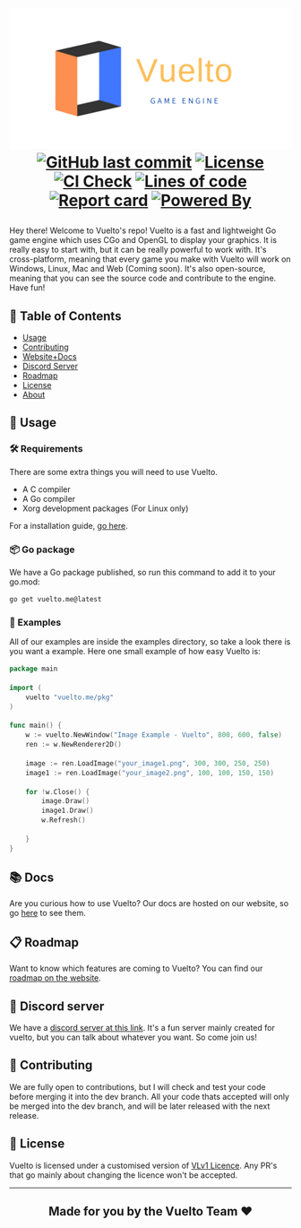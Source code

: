 <h1 align="center">
<p align="center">
<img width="1400" alt="banner" src="/logo/banner1.png">
  <a href="https://github.com/vuelto-org/vuelto"><img alt="GitHub last commit" src="https://img.shields.io/github/last-commit/vuelto-org/vuelto"></a>
  <a href="https://github.com/vuelto-org/license"><img alt="License" src="https://img.shields.io/badge/license-VLv1-blue"></a>
  <a href="https://github.com/vuelto-org/vuelto"><img alt="CI Check" src="https://github.com/vuelto-org/vuelto/actions/workflows/ci_check.yml/badge.svg"></a>
  <a href="https://github.com/vuelto-org/vuelto"><img alt="Lines of code" src="https://www.aschey.tech/tokei/github/vuelto-org/vuelto"></a>
  <a href="https://goreportcard.com/report/github.com/vuelto-org/vuelto"><img alt="Report card" src="https://goreportcard.com/badge/github.com/vuelto-org/vuelto"></a>
  <a href="https://www.opengl.org/Documentation/Specs.html"><img alt="Powered By" src="https://img.shields.io/badge/powered_by-GL_3.3-blue"></a>
</p>
</h1>

Hey there! Welcome to Vuelto's repo! Vuelto is a fast and lightweight Go game engine which uses CGo and OpenGL to display your graphics. It is really easy to start with, but it can be really powerful to work with. It's cross-platform, meaning that every game you make with Vuelto will work on Windows, Linux, Mac and Web (Coming soon). It's also open-source, meaning that you can see the source code and contribute to the engine. Have fun!


## 📑 Table of Contents
 - [Usage](#usage)
 - [Contributing](#contributing)
 - [Website+Docs](https://vuelto-org.github.io/vuelto/)
 - [Discord Server](https://discord.gg/gZqdRXbbqg)
 - [Roadmap](#roadmap)
 - [License](#license)
 - [About](#about)


## 🚀 Usage
### 🛠️ Requirements
There are some extra things you will need to use Vuelto.
- A C compiler
- A Go compiler
- Xorg development packages (For Linux only)

For a installation guide, [go here](https://vuelto-org.github.io/vuelto/install/).

### 📦 Go package
We have a Go package published, so run this command to add it to your go.mod:
```bash
go get vuelto.me@latest
```

### 🌟 Examples
All of our examples are inside the examples directory, so take a look there is you want a example. Here one small example of how easy Vuelto is:
```go
package main

import (
	vuelto "vuelto.me/pkg"
)

func main() {
	w := vuelto.NewWindow("Image Example - Vuelto", 800, 600, false)
	ren := w.NewRenderer2D()

	image := ren.LoadImage("your_image1.png", 300, 300, 250, 250)
	image1 := ren.LoadImage("your_image2.png", 100, 100, 150, 150)

	for !w.Close() {
		image.Draw()
		image1.Draw()
		w.Refresh()

	}
}

```

## 📚 Docs
Are you curious how to use Vuelto? Our docs are hosted on our website, so go [here](https://vuelto-org.github.io/vuelto/) to see them.

## 📋 Roadmap
Want to know which features are coming to Vuelto? You can find our [roadmap on the website](https://vuelto-org.github.io/vuelto/roadmap/v1).

## 🎉 Discord server
We have a [discord server at this link](https://discord.gg/gZqdRXbbqg). It's a fun server mainly created for vuelto, but you can talk about whatever you want. So come join us!

## 🤝 Contributing
We are fully open to contributions, but I will check and test your code before merging it into the dev branch. All your code thats accepted will only be merged into the dev branch, and will be later released with the next release.

## 🔐 License
Vuelto is licensed under a customised version of [VLv1 Licence](LICENSE.md). Any PR's that go mainly about changing the licence won't be accepted.

---
<h2 style="text-align: center;">Made for you by the Vuelto Team ❤️ </h2>
